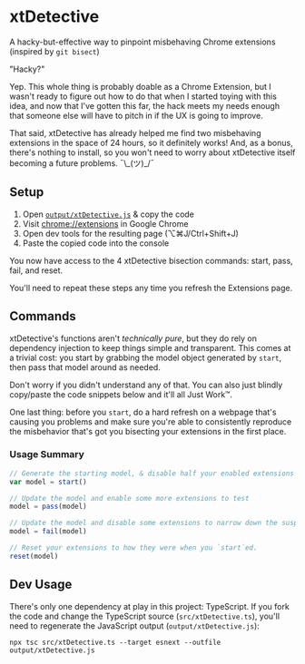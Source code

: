 # xtDetective
A hacky-but-effective way to pinpoint misbehaving Chrome extensions (inspired by `git bisect`)

"Hacky?"

Yep. This whole thing is probably doable as a Chrome Extension, but I wasn't ready to figure out how to do that when I started toying with this idea, and now that I've gotten this far, the hack meets my needs enough that someone else will have to pitch in if the UX is going to improve.

That said, xtDetective has already helped me find two misbehaving extensions in the space of 24 hours, so it definitely works! And, as a bonus, there's nothing to install, so you won't need to worry about xtDetective itself becoming a future problems. ¯\\\_(ツ)_/¯

## Setup

1. Open <a href="https://github.com/nvlgzr/xtDetective/blob/main/output/xtDetective.js">`output/xtDetective.js`</a> & copy the code
2. Visit <a href="chrome://extensions">chrome://extensions</a> in Google Chrome
3. Open dev tools for the resulting page (⌥⌘J/Ctrl+Shift+J)
4. Paste the copied code into the console

You now have access to the 4 xtDetective bisection commands: start, pass, fail, and reset.

You'll need to repeat these steps any time you refresh the Extensions page.

## Commands

xtDetective's functions aren't _technically pure_, but they do rely on dependency injection to keep things simple and transparent. This comes at a trivial cost: you start by grabbing the model object generated by `start`, then pass that model around as needed.

Don't worry if you didn't understand any of that. You can also just blindly copy/paste the code snippets below and it'll all Just Work™.

One last thing: before you `start`, do a hard refresh on a webpage that's causing you problems and make sure you're able to consistently reproduce the misbehavior that's got you bisecting your extensions in the first place.

### Usage Summary

```javascript
// Generate the starting model, & disable half your enabled extensions
var model = start()

// Update the model and enable some more extensions to test
model = pass(model)

// Update the model and disable some extensions to narrow down the suspects
model = fail(model)

// Reset your extensions to how they were when you `start`ed.
reset(model)
```

## Dev Usage

There's only one dependency at play in this project: TypeScript. If you fork the code and change the TypeScript source (`src/xtDetective.ts`), you'll need to regenerate the JavaScript output (`output/xtDetective.js`):

```
npx tsc src/xtDetective.ts --target esnext --outfile output/xtDetective.js
```
